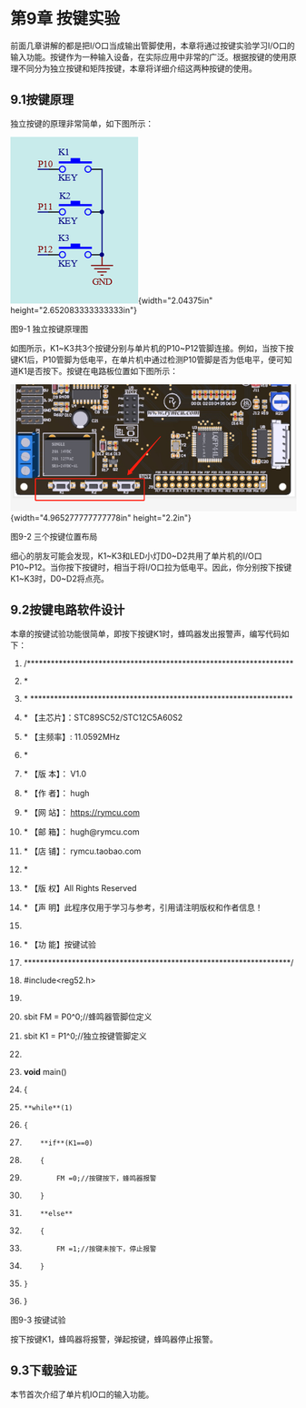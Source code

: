 #  第9章 按键实验

前面几章讲解的都是把I/O口当成输出管脚使用，本章将通过按键实验学习I/O口的输入功能。按键作为一种输入设备，在实际应用中非常的广泛。根据按键的使用原理不同分为独立按键和矩阵按键，本章将详细介绍这两种按键的使用。

## 9.1按键原理

独立按键的原理非常简单，如下图所示：

![](../media/image99.png){width="2.04375in" height="2.652083333333333in"}

图9-1 独立按键原理图

如图所示，K1\~K3共3个按键分别与单片机的P10\~P12管脚连接。例如，当按下按键K1后，P10管脚为低电平，在单片机中通过检测P10管脚是否为低电平，便可知道K1是否按下。按键在电路板位置如下图所示：

![](../media/image100.png){width="4.965277777777778in" height="2.2in"}

图9-2 三个按键位置布局

细心的朋友可能会发现，K1\~K3和LED小灯D0\~D2共用了单片机的I/O口P10\~P12。当你按下按键时，相当于将I/O口拉为低电平。因此，你分别按下按键K1\~K3时，D0\~D2将点亮。

## 9.2按键电路软件设计

本章的按键试验功能很简单，即按下按键K1时，蜂鸣器发出报警声，编写代码如下：

1.  /\*\*\*\*\*\*\*\*\*\*\*\*\*\*\*\*\*\*\*\*\*\*\*\*\*\*\*\*\*\*\*\*\*\*\*\*\*\*\*\*\*\*\*\*\*\*\*\*\*\*\*\*\*\*\*\*\*\*\*\*\*\*\*\*\*\*\*

2.  \*

3.  \* \*\*\*\*\*\*\*\*\*\*\*\*\*\*\*\*\*\*\*\*\*\*\*\*\*\*\*\*\*\*\*\*\*\*\*\*\*\*\*\*\*\*\*\*\*\*\*\*\*\*\*\*\*\*\*\*\*\*\*\*\*\*\*\*\*\*

4.  \* 【主芯片】：STC89SC52/STC12C5A60S2

5.  \* 【主频率】: 11.0592MHz

6.  \*

7.  \* 【版  本】： V1.0

8.  \* 【作  者】： hugh

9.  \* 【网  站】： https://rymcu.com

10. \* 【邮  箱】： hugh\@rymcu.com

11. \* 【店  铺】： rymcu.taobao.com

12. \*

13. \* 【版  权】All Rights Reserved

14. \* 【声  明】此程序仅用于学习与参考，引用请注明版权和作者信息！

15.           

16. \* 【功  能】按键试验

17. \*\*\*\*\*\*\*\*\*\*\*\*\*\*\*\*\*\*\*\*\*\*\*\*\*\*\*\*\*\*\*\*\*\*\*\*\*\*\*\*\*\*\*\*\*\*\*\*\*\*\*\*\*\*\*\*\*\*\*\*\*\*\*\*\*\*\*/

18. #include\<reg52.h>  

19.   

20. sbit FM = P0\^0;//蜂鸣器管脚位定义

21. sbit K1 = P1\^0;//独立按键管脚定义

22.   

23. **void** main()

24. {

25.     **while**(1)

26.     {

27.         **if**(K1==0)

28.         {

29.             FM =0;//按键按下，蜂鸣器报警

30.         }

31.         **else**

32.         {

33.             FM =1;//按键未按下，停止报警

34.         }

35.     }

36. }

图9-3 按键试验

按下按键K1，蜂鸣器将报警，弹起按键，蜂鸣器停止报警。

## 9.3下载验证

本节首次介绍了单片机IO口的输入功能。
